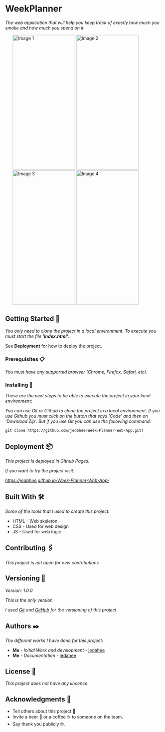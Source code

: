 # WeekPlanner

_The web application that will help you keep track of exactly how much you smoke and how much you spend on it._

<ul>
    <img src="https://github.com/jedahee/Week-Planner-Web-App/assets/56111700/45be7382-28f8-4fec-8c07-3e5c349b8a26" alt="Image 1" width="200px" height="430px">
    <img src="https://github.com/jedahee/Week-Planner-Web-App/assets/56111700/e49fdf92-1f24-4bb9-abff-2bf5ab2c2483" alt="Image 2" width="200px" height="430px">
    <img src="https://github.com/jedahee/Week-Planner-Web-App/assets/56111700/f2c9d213-6d41-46a8-a3ad-1b24a7cff4ed" alt="Image 3" width="200px" height="430px">
    <img src="https://github.com/jedahee/Week-Planner-Web-App/assets/56111700/407d13d4-da34-4077-8b86-0bf661545b89" alt="Image 4" width="200px" height="430px">
</ul>

## Getting Started 🚀

_You only need to clone the project in a local environment. To execute you must start the file **'index.html'**._

See **Deployment** for how to deploy the project.

### Prerequisites 📋

_You must have any supported browser (Chrome, Firefox, Safari, etc)._

### Installing 🔧

_These are the next steps to be able to execute the project in your local environment:_

_You can use Git or Github to clone the project in a local environment. If you use Github you must click on the button that says 'Code' and then on 'Download Zip'. But if you use Git you can use the following command:_

```
git clone https://github.com/jedahee/Week-Planner-Web-App.git)
```

## Deployment 📦

_This project is deployed in Github Pages._

_If you want to try the project visit:_

_https://jedahee.github.io/Week-Planner-Web-App/_

## Built With 🛠️

_Some of the tools that I used to create this project:_

* HTML - Web skeleton
* CSS - Used for web design
* JS - Used for web logic

## Contributing 🖇️
_This project is not open for new contributions_

## Versioning 📌

_Version: 1.0.0_

_This is the only version._

_I used [Git](https://git-scm.com/) and [GitHub](https://github.com/) for the versioning of this project_

## Authors ✒️

_The different works I have done for this project:_

* **Me** - *Initial Work and development* - [jedahee](https://github.com/jedahee)
* **Me** - *Documentation* - [jedahee](https://github.com/jedahee) 

## License 📄

_This project does not have any lincence._

## Acknowledgments 🎁

* Tell others about this project 📢
* Invite a beer 🍺 or a coffee ☕ to someone on the team. 
* Say thank you publicly 🤓.
